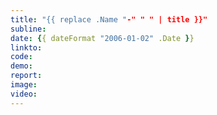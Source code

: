 ```yaml
---
title: "{{ replace .Name "-" " " | title }}"
subline:
date: {{ dateFormat "2006-01-02" .Date }}
linkto:
code:
demo:
report:
image:
video:
---
```


